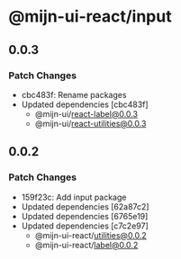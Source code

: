 # @mijn-ui-react/input

## 0.0.3

### Patch Changes

- cbc483f: Rename packages
- Updated dependencies [cbc483f]
  - @mijn-ui/react-label@0.0.3
  - @mijn-ui/react-utilities@0.0.3

## 0.0.2

### Patch Changes

- 159f23c: Add input package
- Updated dependencies [62a87c2]
- Updated dependencies [6765e19]
- Updated dependencies [c7c2e97]
  - @mijn-ui-react/utilities@0.0.2
  - @mijn-ui-react/label@0.0.2
